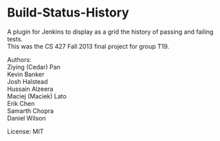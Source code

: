 Build-Status-History
====================

A plugin for Jenkins to display as a grid the history of passing and failing tests.  
This was the CS 427 Fall 2013 final project for group T19.  

Authors:  
Ziying (Cedar) Pan  
Kevin Banker  
Josh Halstead  
Hussain Alzeera  
Maciej (Maciek) Lato  
Erik Chen  
Samarth Chopra  
Daniel Wilson  
  
License: MIT  
